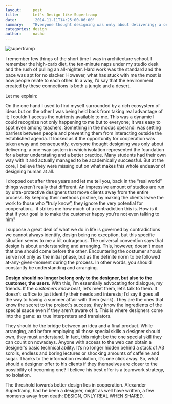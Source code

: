 ```yaml
---
layout:     post
title:      Let's Design like Supertramp
date:       '2014-11-11T14:25:00-06:00'
summary:    "Everyone thought designing was only about delivering; a one-way system in which isolation represented the foundation for a better understanding and a better practice... I dropped out of architecture school after three years". 
categories: design
author:     nacho
---
```


![supertramp](https://31.media.tumblr.com/17884e673faa75d6cd5c56911bd7f7f0/tumblr_inline_nf0111xUwU1sa3u4l.jpg)

I remember few things of the short time I was in architecture school. I remember the high-carb diet, the ten-minute naps under my studio desk and the rush of pulling an all-nighter. Hard work was the standard and the pace was apt for no slacker. However, what has stuck with me the most is how people relate to each other. In a way, I’d say that the environment created by these connections is both a jungle and a desert.

Let me explain:

On the one hand I used to find myself surrounded by a rich ecosystem of ideas but on the other I was being held back from taking real advantage of it; I couldn´t access the nutrients available to me. This was a dynamic I could recognize not only happening to me but to everyone; it was easy to spot even among teachers. Something in the modus operandi was setting barriers between people and preventing them from interacting outside the established agenda. It looked as if the opportunity for cooperation was taken away and consequently, everyone thought designing was only about delivering; a one-way system in which isolation represented the foundation for a better understating and a better practice. Many students had their own way with it and actually managed to be academically successful. But at the core, I believe they were missing out on what makes this whole endeavor of designing human at all.

I dropped out after three years and let me tell you, back in the “real world” things weren’t really that different. An impressive amount of studios are run by ultra-protective designers that move clients away from the entire process. By keeping their methods pristine, by making the clients leave the work to those who “truly know”, they ignore the very potential for cooperation… it strikes me how much of a contradiction this is. How is it that if your goal is to make the customer happy you’re not even talking to him?

I suppose a great deal of what we do in life is governed by contradictions we cannot always identify, design being no exception, but this specific situation seems to me a bit outrageous. The universal convention says that design is about understanding and arranging. This, however, doesn’t mean that one should come before the other. Encountering the costumer should serve not only as the initial phase, but as the definite norm to be followed at-any-given-moment during the process. In other words, you should constantly be understanding and arranging.

**Design should no longer belong only to the designer, but also to the customer, the users.** With this, I’m essentially advocating for dialogue, my friends. If the *customers know best*, let’s meet them, let’s talk to them. It doesn’t suffice to just identify their needs and interests; I’d say it goes all the way to having a summer affair with them (wink). They are the ones that know the secret to the project´s success; they know the ingredients of the special sauce even if they aren’t aware of it. This is where designers come into the game: as true interpreters and translators.

They should be the bridge between an idea and a final product. While arranging, and before employing all those special skills a designer should own, they must understand. In fact, this might be the one special skill they can count on nowadays. Anyone with access to the web can obtain a designer’s basic technical ability. It’s no longer hidden behind a stack of A3 scrolls, endless and boring lectures or shocking amounts of caffeine and sugar. Thanks to the information revolution, it´s one click away. So, what should a designer offer to his clients if they themselves are closer to the possibility of becoming one? I believe his best offer is a teamwork strategy, no isolation.

The threshold towards better design lies in cooperation. Alexander Supertramp, had he been a designer, might as well have written, a few moments away from death: DESIGN, ONLY REAL WHEN SHARED.
